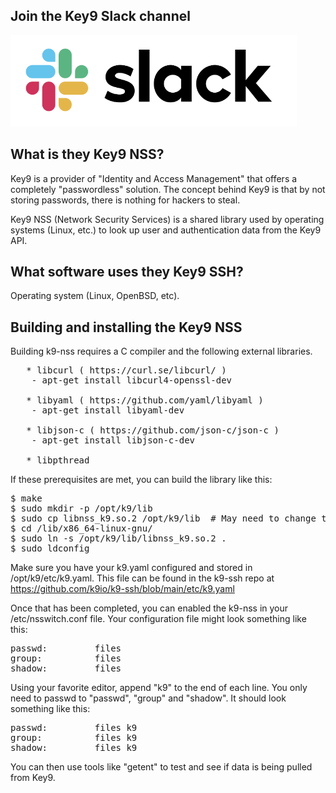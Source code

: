 
Join the Key9 Slack channel
---------------------------

[![Slack](./images/slack.png)](https://key9identity.slack.com/)


What is they Key9 NSS?
----------------------

Key9 is a provider of "Identity and Access Management" that offers a completely "passwordless" solution. The concept behind Key9 is that by not storing passwords, there is nothing for hackers to steal.


Key9 NSS (Network Security Services) is a shared library used by operating systems (Linux, etc.) to look up user and authentication data from the Key9 API.  


What software uses they Key9 SSH?
---------------------------------

Operating system (Linux, OpenBSD, etc).


Building and installing the Key9 NSS
------------------------------------

Building k9-nss requires a C compiler and the following external libraries. 

<pre>
   * libcurl ( https://curl.se/libcurl/ ) 
	- apt-get install libcurl4-openssl-dev

   * libyaml ( https://github.com/yaml/libyaml )
	- apt-get install libyaml-dev

   * libjson-c ( https://github.com/json-c/json-c )
	- apt-get install libjson-c-dev

   * libpthread
</pre>

If these prerequisites are met, you can build the library like this:

<pre>
$ make 
$ sudo mkdir -p /opt/k9/lib
$ sudo cp libnss_k9.so.2 /opt/k9/lib  # May need to change to match your arch!
$ cd /lib/x86_64-linux-gnu/
$ sudo ln -s /opt/k9/lib/libnss_k9.so.2 . 
$ sudo ldconfig
</pre>

Make sure you have your k9.yaml configured and stored in /opt/k9/etc/k9.yaml. This file can be found in the k9-ssh repo at https://github.com/k9io/k9-ssh/blob/main/etc/k9.yaml

Once that has been completed, you can enabled the k9-nss in your /etc/nsswitch.conf file.  Your configuration file might look something like this:

<pre>
passwd:         files
group:          files
shadow:         files
</pre>

Using your favorite editor,  append "k9" to the end of each line.  You only need to passwd to "passwd", "group" and "shadow".   It should look something like this:

<pre>
passwd:         files k9
group:          files k9
shadow:         files k9
</pre>

You can then use tools like "getent" to test and see if data is being pulled from Key9. 



